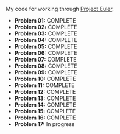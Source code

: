 My code for working through [Project Euler](https://projecteuler.net/).

* **Problem 01:** COMPLETE
* **Problem 02:** COMPLETE
* **Problem 03:** COMPLETE
* **Problem 04:** COMPLETE
* **Problem 05:** COMPLETE
* **Problem 06:** COMPLETE
* **Problem 07:** COMPLETE
* **Problem 08:** COMPLETE
* **Problem 09:** COMPLETE
* **Problem 10:** COMPLETE
* **Problem 11:** COMPLETE
* **Problem 12:** COMPLETE
* **Problem 13:** COMPLETE
* **Problem 14:** COMPLETE
* **Problem 15:** COMPLETE
* **Problem 16:** COMPLETE
* **Problem 17:** In progress
